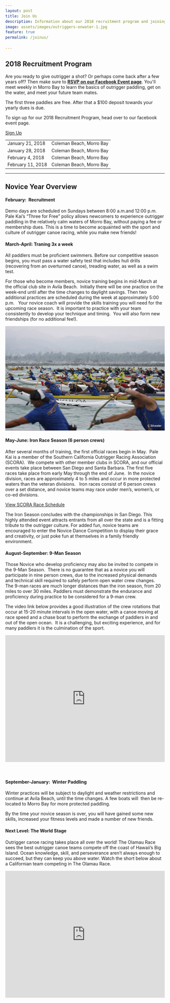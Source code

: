 ```yaml
---
layout: post
title: Join Us
description: Information about our 2018 recruitment program and joining Pale Kai Outrigger
image: assets/images/outriggers-onwater-1.jpg
feature: true
permalink: /joinus/

---
```


<h2>2018 Recruitment Program</h2>

<p>Are you ready to give outrigger a shot? Or perhaps come back after a few years off? Then make sure to <strong><a href="https://www.facebook.com/events/380870532360036/">RSVP on our Facebook Event page</a></strong>. You'll meet weekly in Morro Bay to learn the basics of outrigger paddling, get on the water, and meet your future team mates. 
</p>
<p>The first three paddles are free. After that a $100 deposit towards your yearly dues is due.</p>
<p>To sign up for our 2018 Recruitment Program, head over to our facebook event page. </p>
<a href="https://www.facebook.com/events/380870532360036/" class="button">Sign Up</a>

<div class="table-wrapper">
			<table class="alt">
				<tbody>
					<tr>
						<td>January 21, 2018</td>
						<td>Coleman Beach, Morro Bay</td>
					</tr>
					<tr>
						<td>January 28, 2018</td>
						<td>Coleman Beach, Morro Bay</td>
					</tr>
					<tr>
						<td>February 4, 2018</td>
						<td>Coleman Beach, Morro Bay</td>
					</tr>
					<tr>
						<td>February 11, 2018</td>
						<td>Coleman Beach, Morro Bay</td>
					</tr>
				</tbody>
			</table>
		</div>

<hr class="major" />


<h2>Novice Year Overview</h2>
<h4>February:  Recruitment </h4>

<p>Demo days are scheduled on Sundays between 8:00 a.m.and 12:00 p.m. Pale Kai’s “Three for Free” policy allows newcomers to experience outrigger paddling in the relatively calm waters of Morro Bay, without paying a fee or membership dues. This is a time to become acquainted with the sport and culture of outrigger canoe racing, while you make new friends!</p>
<h4>March-April: Traning 3x a week</h4>
<p>All paddlers must be proficient swimmers. Before our competitive season begins, you must pass a water safety test that includes huli drills (recovering from an overturned canoe), treading water, as well as a swim test.</p>
<p>For those who become members, novice training begins in mid-March at the official club site in Avila Beach.  Initially there will be one practice on the week-end until after the time changes to daylight savings. Then two additional practices are scheduled during the week at approximately 5:00 p.m.   Your novice coach will provide the skills training you will need for the upcoming race season.  It is important to practice with your team consistently to develop your technique and timing.  You will also form new friendships (for no additional fee!).
</p>
<img src="/assets/images/outrigger-race-1.jpg" class="image right">
<h4>May-June: Iron Race Season (6 person crews)</h4>
<p>
After several months of training, the first official races begin in May.  Pale Kai is a member of the Southern California Outrigger Racing Association (SCORA).  We compete with other member clubs in SCORA, and our official events take place between San Diego and Santa Barbara. The first five races take place from early May through the end of June.  In the novice division, races are approximately 4 to 5 miles and occur in more protected waters than the veteran divisions.   Iron races consist of 6 person crews over a set distance, and novice teams may race under men’s, women’s, or co-ed divisions.
</p>
<a href="/calendar/" class="button">View SCORA Race Schedule</a>
<p>The Iron Season concludes with the championships in San Diego. This highly attended event attracts entrants from all over the state and is a fitting tribute to the outrigger culture. For added fun, novice teams are encouraged to enter the Novice Dance Competition to display their grace and creativity, or just poke fun at themselves in a family friendly environment.
</p>
<h4>August-September: 9-Man Season</h4>
<p>
Those Novice who develop proficiency may also be invited to compete in the 9-Man Season.  There is no guarantee that as a novice you will participate in nine person crews, due to the increased physical demands and technical skill required to safely perform open water crew changes.  The 9-man races are much longer distances than the iron season, from 20 miles to over 30 miles. Paddlers must demonstrate the endurance and proficiency during practice to be considered for a 9-man crew.
<p>
<p>The video link below provides a good illustration of the crew rotations that occur at 15-20 minute intervals in the open water, with a canoe moving at race speed and a chase boat to perform the exchange of paddlers in and out of the open ocean.  It is a challenging, but exciting experience, and for many paddlers it is the culmination of the sport. 
</p>

<iframe width="100%" height="400" src="https://www.youtube.com/embed/4R1pwH9XoRs" frameborder="0" allowfullscreen></iframe>
<p>&nbsp;</p>
<h4>September-January:  Winter Paddling</h4>
<p>Winter practices will be subject to daylight and weather restrictions and continue at Avila Beach, until the time changes. A few boats will  then be re-located to Morro Bay for more protected paddling.  
</p>
<p>By the time your novice season is over, you will have gained some new skills, increased your fitness levels and made a number of new friends.
</p>



<h4>Next Level: The World Stage</h4>

<p>Outrigger canoe racing takes place all over the world! The Olamau Race sees the best outrigger canoe teams compete off the coast of Hawaii’s Big Island. Ocean knowledge, skill, and perseverance aren’t always enough to succeed, but they can keep you above water. Watch the short below about a Californian team competing in The Olamau Race.</p>
<iframe width="100%" height="400" src="https://www.youtube.com/embed/u-lGBRTvQzU" frameborder="0" allowfullscreen></iframe>



